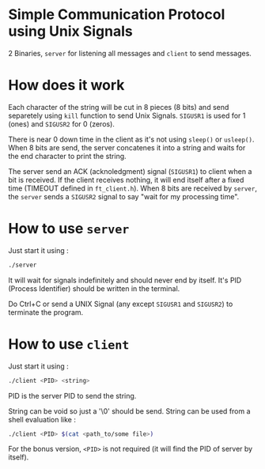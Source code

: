 # Simple Communication Protocol using Unix Signals #
2 Binaries, `server` for listening all messages and `client` to send messages.

# How does it work #
Each character of the string will be cut in 8 pieces (8 bits) and send separetely using `kill` function to send Unix Signals.
`SIGUSR1` is used for 1 (ones) and `SIGUSR2` for 0 (zeros).

There is near 0 down time in the client as it's not using `sleep()` or `usleep()`.
When 8 bits are send, the server concatenes it into a string and waits for the end character to print the string.

The server send an ACK (acknoledgment) signal (`SIGUSR1`) to client when a bit is received.
If the client receives nothing, it will end itself after a fixed time (TIMEOUT defined in `ft_client.h`).
When 8 bits are received by `server`, the `server` sends a `SIGUSR2` signal to say "wait for my processing time".

# How to use `server` #
Just start it using :
```sh
./server
```
It will wait for signals indefinitely and should never end by itself.
It's PID (Process Identifier) should be written in the terminal.

Do Ctrl+C or send a UNIX Signal (any except `SIGUSR1` and `SIGUSR2`) to terminate the program. 

# How to use `client` #
Just start it using :
```sh
./client <PID> <string>
```
PID is the server PID to send the string.

String can be void so just a '\0' should be send.
String can be used from a shell evaluation like :
```sh
./client <PID> $(cat <path_to/some file>)
```

For the bonus version, `<PID>` is not required (it will find the PID of server by itself).
